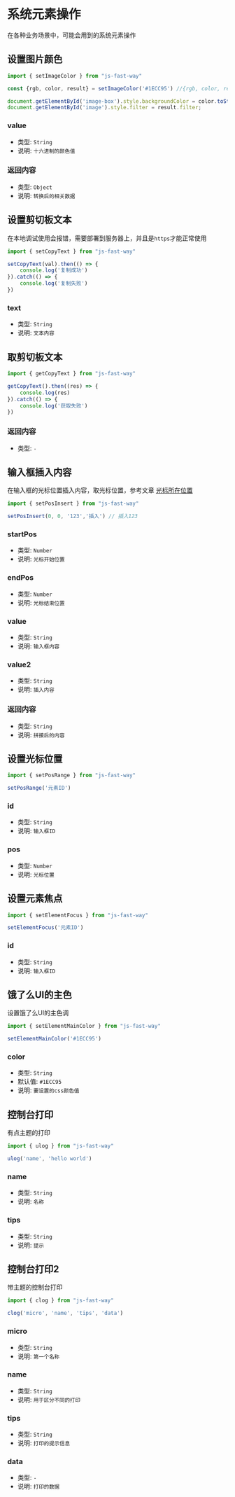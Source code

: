 # 系统元素操作

在各种业务场景中，可能会用到的系统元素操作


## 设置图片颜色

```javascript
import { setImageColor } from "js-fast-way"

const {rgb, color, result} = setImageColor('#1ECC95') //{rgb, color, result}

document.getElementById('image-box').style.backgroundColor = color.toString();
document.getElementById('image').style.filter = result.filter;

```

### value <Badge type="warning" text="必传参数" />

- 类型: `String`
- 说明: `十六进制的颜色值`

### 返回内容

- 类型: `Object`
- 说明: `转换后的相关数据`



## 设置剪切板文本

在本地调试使用会报错，需要部署到服务器上，并且是`https`才能正常使用

```javascript
import { setCopyText } from "js-fast-way"

setCopyText(val).then(() => {
    console.log('复制成功')
}).catch(() => {
    console.log('复制失败')
})
```

### text <Badge type="warning" text="必传参数" />

- 类型: `String`
- 说明: `文本内容`



## 取剪切板文本

```javascript
import { getCopyText } from "js-fast-way"

getCopyText().then((res) => {
    console.log(res)
}).catch(() => {
    console.log('获取失败')
})
```

### 返回内容

- 类型: `-`



## 输入框插入内容

在输入框的光标位置插入内容，取光标位置，参考文章 [光标所在位置](/article/text#光标所在位置)

```javascript
import { setPosInsert } from "js-fast-way"

setPosInsert(0, 0, '123','插入') // 插入123
```

### startPos <Badge type="warning" text="必传参数" />

- 类型: `Number`
- 说明: `光标开始位置`

### endPos <Badge type="warning" text="必传参数" />

- 类型: `Number`
- 说明: `光标结束位置`

### value <Badge type="warning" text="必传参数" />

- 类型: `String`
- 说明: `输入框内容`

### value2 <Badge type="warning" text="必传参数" />

- 类型: `String`
- 说明: `插入内容`

### 返回内容

- 类型: `String`
- 说明: `拼接后的内容`



## 设置光标位置

```javascript
import { setPosRange } from "js-fast-way"

setPosRange('元素ID')
```

### id <Badge type="warning" text="必传参数" />

- 类型: `String`
- 说明: `输入框ID`

### pos <Badge type="warning" text="必传参数" />

- 类型: `Number`
- 说明: `光标位置`



## 设置元素焦点

```javascript
import { setElementFocus } from "js-fast-way"

setElementFocus('元素ID')
```

### id <Badge type="warning" text="必传参数" />

- 类型: `String`
- 说明: `输入框ID`



## 饿了么UI的主色

设置饿了么UI的主色调

```javascript
import { setElementMainColor } from "js-fast-way"

setElementMainColor('#1ECC95')
```

### color <Badge type="tip" text="非必传" />

- 类型: `String`
- 默认值: `#1ECC95`
- 说明: `要设置的css颜色值`



## 控制台打印

有点主题的打印

```javascript
import { ulog } from "js-fast-way"

ulog('name', 'hello world')
```

### name <Badge type="warning" text="必传参数" />

- 类型: `String`
- 说明: `名称`

### tips <Badge type="warning" text="必传参数" />

- 类型: `String`
- 说明: `提示`



## 控制台打印2

带主题的控制台打印

```javascript
import { clog } from "js-fast-way"

clog('micro', 'name', 'tips', 'data')
```

### micro <Badge type="warning" text="必传参数" />

- 类型: `String`
- 说明: `第一个名称`

### name <Badge type="warning" text="必传参数" />

- 类型: `String`
- 说明: `用于区分不同的打印`

### tips <Badge type="warning" text="必传参数" />

- 类型: `String`
- 说明: `打印的提示信息`

### data <Badge type="warning" text="必传参数" />

- 类型: `-`
- 说明: `打印的数据`
